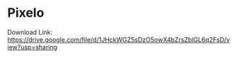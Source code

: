 # Pixelo

Download Link: https://drive.google.com/file/d/1JHckWGZ5sDzO5owX4bZrsZblGL6q2FsD/view?usp=sharing
